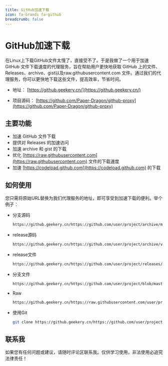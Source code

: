 ```yaml
---
title: GitHub加速下载
icon: fa-brands fa-github
breadcrumb: false
---
```


# GitHub加速下载

在Linux上下载GitHub文件太慢了，直接受不了。于是我做了一个用于加速 GitHub 文件下载速度的代理服务，旨在帮助用户更快地获取 GitHub 上的文件、Releases、archive、gist以及raw.githubusercontent.com 文件。通过我们的代理服务，你可以更快地下载这些文件，提高效率，节省时间。

- 地址： [https://github.geekery.cn/](https://github.geekery.cn/)

- 项目源码： [https://github.com/Paper-Dragon/github-proxy](https://github.com/Paper-Dragon/github-proxy)

## 主要功能

- 加速 GitHub 文件下载
- 提供对 Releases 的加速访问
- 加速 archive 和 gist 的下载
- 优化 [https://raw.githubusercontent.com](https://raw.githubusercontent.com) 文件的下载速度
- 加速 [https://codeload.github.com](https://codeload.github.com) 的下载

## 如何使用

您只需将原始URL替换为我们代理服务的地址，即可享受到加速下载的便利。举个例子：


- 分支源码

  ```bash
  https://github.geekery.cn/https://github.com/user/project/archive/master.zip
  ```

  

- release源码

  ```bash
  https://github.geekery.cn/https://github.com/user/project/archive/v0.1.0.tar.gz
  ```

  

- release文件

  ```bash
  https://github.geekery.cn/https://github.com/user/project/releases/download/v0.1.0/example.zip
  ```

  

- 分支文件

  ```bash
  https://github.geekery.cn/https://github.com/user/project/blob/master/filename
  ```

  

- Raw

  ```bash
  https://github.geekery.cn/https://raw.githubusercontent.com/user/project/archive/master.zip
  ```

  

- 使用Git

  ```bash
  git clone https://github.geekery.cn/https://github.com/user/project
  ```

  


## 联系我

如果您有任何问题或建议，请随时评论区联系我。仅供学习使用，非法使用必追究法律责任！